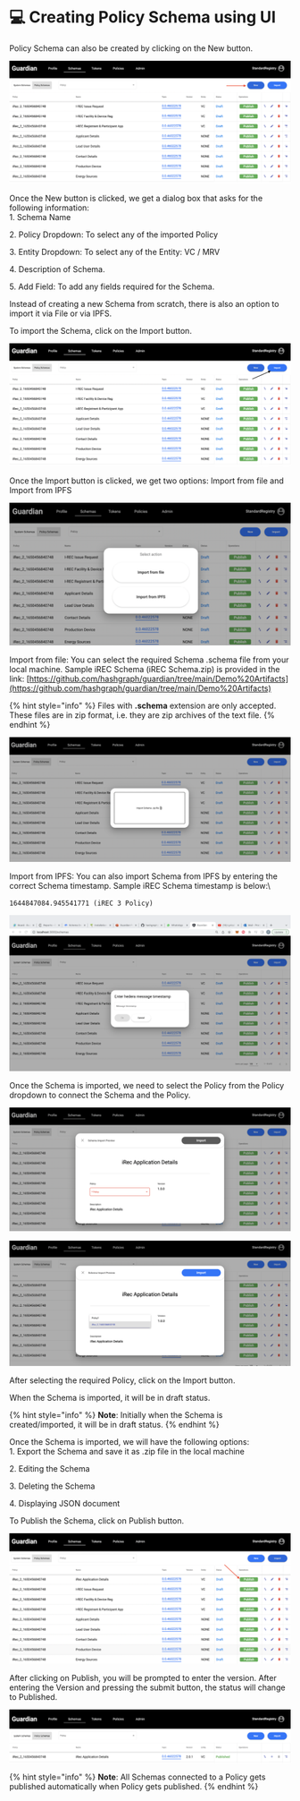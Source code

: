 # 💻 Creating Policy Schema using UI

Policy Schema can also be created by clicking on the New button.

![](<../../../.gitbook/assets/image (21) (1).png>)

Once the New button is clicked, we get a dialog box that asks for the following information:\
1\. Schema Name

2\. Policy Dropdown: To select any of the imported Policy

3\. Entity Dropdown: To select any of the Entity: VC / MRV

4\. Description of Schema.

5\. Add Field: To add any fields required for the Schema.

Instead of creating a new Schema from scratch, there is also an option to import it via File or via IPFS.

To import the Schema, click on the Import button.

![](<../../../.gitbook/assets/image (7) (2).png>)

Once the Import button is clicked, we get two options: Import from file and Import from IPFS

![](<../../../.gitbook/assets/image (29) (2).png>)

Import from file: You can select the required Schema .schema file from your local machine. Sample iREC Schema (iREC Schema.zip) is provided in the link: [https://github.com/hashgraph/guardian/tree/main/Demo%20Artifacts](https://github.com/hashgraph/guardian/tree/main/Demo%20Artifacts)

{% hint style="info" %}
Files with **.schema** extension are only accepted. These files are in zip format, i.e. they are zip archives of the text file.
{% endhint %}

![](<../../../.gitbook/assets/image (17) (1) (1).png>)

Import from IPFS: You can also import Schema from IPFS by entering the correct Schema timestamp. Sample iREC Schema timestamp is below:\\

```
1644847084.945541771 (iREC 3 Policy)
```

![](<../../../.gitbook/assets/image (14) (1) (1).png>)

Once the Schema is imported, we need to select the Policy from the Policy dropdown to connect the Schema and the Policy.

![](<../../../.gitbook/assets/image (2) (2).png>)

![](<../../../.gitbook/assets/image (11) (2).png>)

After selecting the required Policy, click on the Import button.

When the Schema is imported, it will be in draft status.

{% hint style="info" %}
**Note**: Initially when the Schema is created/imported, it will be in draft status.
{% endhint %}

Once the Schema is imported, we will have the following options:\
1\. Export the Schema and save it as .zip file in the local machine

2\. Editing the Schema

3\. Deleting the Schema

4\. Displaying JSON document

To Publish the Schema, click on Publish button.

![](<../../../.gitbook/assets/image (22) (1).png>)

After clicking on Publish, you will be prompted to enter the version. After entering the Version and pressing the submit button, the status will change to Published.

![](<../../../.gitbook/assets/image (18) (1).png>)

{% hint style="info" %}
**Note**: All Schemas connected to a Policy gets published automatically when Policy gets published.
{% endhint %}
